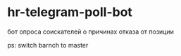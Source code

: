 # hr-telegram-poll-bot
бот опроса соискателей о причинах отказа от позиции

ps: switch barnch to master
